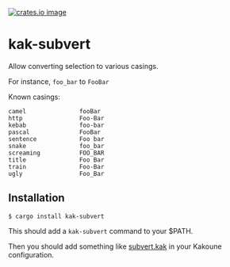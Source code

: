 [![crates.io image](https://img.shields.io/crates/v/kak-subvert.svg)](https://crates.io/crates/kak-subvert)

# kak-subvert

Allow converting selection to various casings.

For instance, `foo_bar` to `FooBar`

Known casings:

```
camel               fooBar
http                Foo-Bar
kebab               foo-bar
pascal              FooBar
sentence            Foo bar
snake               foo_bar
screaming           FOO_BAR
title               Foo Bar
train               Foo-Bar
ugly                Foo_Bar
```

## Installation

```
$ cargo install kak-subvert
```

This should add a `kak-subvert` command to your $PATH.

Then you should add something like [subvert.kak](./subvert.kak) in your Kakoune configuration.

